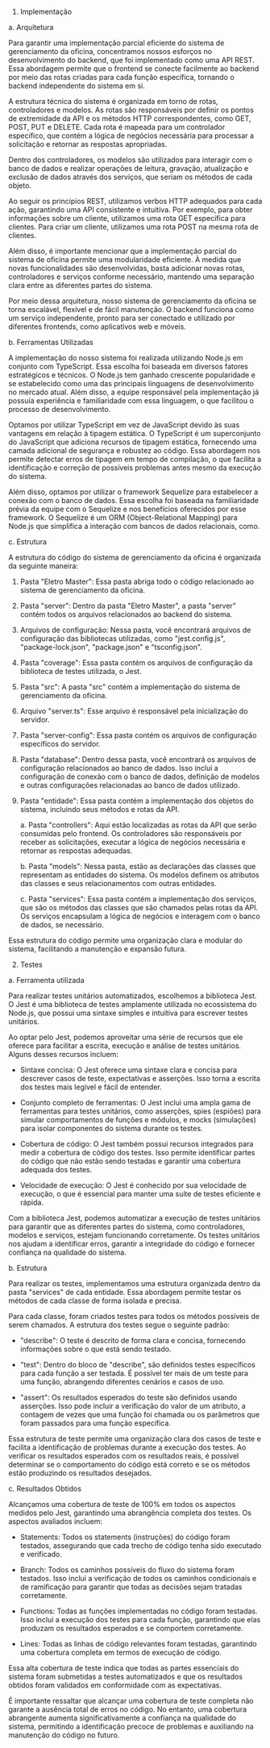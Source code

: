 1. Implementação

a. Arquitetura

Para garantir uma implementação parcial eficiente do sistema de gerenciamento da oficina, concentramos nossos esforços no desenvolvimento do backend, que foi implementado como uma API REST. Essa abordagem permite que o frontend se conecte facilmente ao backend por meio das rotas criadas para cada função específica, tornando o backend independente do sistema em si.

A estrutura técnica do sistema é organizada em torno de rotas, controladores e modelos. As rotas são responsáveis por definir os pontos de extremidade da API e os métodos HTTP correspondentes, como GET, POST, PUT e DELETE. Cada rota é mapeada para um controlador específico, que contém a lógica de negócios necessária para processar a solicitação e retornar as respostas apropriadas.

Dentro dos controladores, os modelos são utilizados para interagir com o banco de dados e realizar operações de leitura, gravação, atualização e exclusão de dados através dos serviços, que seriam os métodos de cada objeto.

Ao seguir os princípios REST, utilizamos verbos HTTP adequados para cada ação, garantindo uma API consistente e intuitiva. Por exemplo, para obter informações sobre um cliente, utilizamos uma rota GET específica para clientes. Para criar um cliente, utilizamos uma rota POST na mesma rota de clientes.

Além disso, é importante mencionar que a implementação parcial do sistema de oficina permite uma modularidade eficiente. À medida que novas funcionalidades são desenvolvidas, basta adicionar novas rotas, controladores e serviços conforme necessário, mantendo uma separação clara entre as diferentes partes do sistema.

Por meio dessa arquitetura, nosso sistema de gerenciamento da oficina se torna escalável, flexível e de fácil manutenção. O backend funciona como um serviço independente, pronto para ser conectado e utilizado por diferentes frontends, como aplicativos web e móveis.

b. Ferramentas Utilizadas

A implementação do nosso sistema foi realizada utilizando Node.js em conjunto com TypeScript. Essa escolha foi baseada em diversos fatores estratégicos e técnicos. O Node.js tem ganhado crescente popularidade e se estabelecido como uma das principais linguagens de desenvolvimento no mercado atual. Além disso, a equipe responsável pela implementação já possuía experiência e familiaridade com essa linguagem, o que facilitou o processo de desenvolvimento.

Optamos por utilizar TypeScript em vez de JavaScript devido às suas vantagens em relação à tipagem estática. O TypeScript é um superconjunto do JavaScript que adiciona recursos de tipagem estática, fornecendo uma camada adicional de segurança e robustez ao código. Essa abordagem nos permite detectar erros de tipagem em tempo de compilação, o que facilita a identificação e correção de possíveis problemas antes mesmo da execução do sistema.

Além disso, optamos por utilizar o framework Sequelize para estabelecer a conexão com o banco de dados. Essa escolha foi baseada na familiaridade prévia da equipe com o Sequelize e nos benefícios oferecidos por esse framework. O Sequelize é um ORM (Object-Relational Mapping) para Node.js que simplifica a interação com bancos de dados relacionais, como.

c. Estrutura

A estrutura do código do sistema de gerenciamento da oficina é organizada da seguinte maneira:

1. Pasta "Eletro Master": Essa pasta abriga todo o código relacionado ao sistema de gerenciamento da oficina.

2. Pasta "server": Dentro da pasta "Eletro Master", a pasta "server" contém todos os arquivos relacionados ao backend do sistema.

3. Arquivos de configuração: Nessa pasta, você encontrará arquivos de configuração das bibliotecas utilizadas, como "jest.config.js", "package-lock.json", "package.json" e "tsconfig.json".

4. Pasta "coverage": Essa pasta contém os arquivos de configuração da biblioteca de testes utilizada, o Jest.

5. Pasta "src": A pasta "src" contém a implementação do sistema de gerenciamento da oficina.

6. Arquivo "server.ts": Esse arquivo é responsável pela inicialização do servidor.

7. Pasta "server-config": Essa pasta contém os arquivos de configuração específicos do servidor.

8. Pasta "database": Dentro dessa pasta, você encontrará os arquivos de configuração relacionados ao banco de dados. Isso inclui a configuração de conexão com o banco de dados, definição de modelos e outras configurações relacionadas ao banco de dados utilizado.

9. Pasta "entidade": Essa pasta contém a implementação dos objetos do sistema, incluindo seus métodos e rotas da API.

   a. Pasta "controllers": Aqui estão localizadas as rotas da API que serão consumidas pelo frontend. Os controladores são responsáveis por receber as solicitações, executar a lógica de negócios necessária e retornar as respostas adequadas.

   b. Pasta "models": Nessa pasta, estão as declarações das classes que representam as entidades do sistema. Os modelos definem os atributos das classes e seus relacionamentos com outras entidades.

   c. Pasta "services": Essa pasta contém a implementação dos serviços, que são os métodos das classes que são chamados pelas rotas da API. Os serviços encapsulam a lógica de negócios e interagem com o banco de dados, se necessário.

Essa estrutura do código permite uma organização clara e modular do sistema, facilitando a manutenção e expansão futura.

2. Testes

a. Ferramenta utilizada

Para realizar testes unitários automatizados, escolhemos a biblioteca Jest. O Jest é uma biblioteca de testes amplamente utilizada no ecossistema do Node.js, que possui uma sintaxe simples e intuitiva para escrever testes unitários.

Ao optar pelo Jest, podemos aproveitar uma série de recursos que ele oferece para facilitar a escrita, execução e análise de testes unitários. Alguns desses recursos incluem:

- Sintaxe concisa: O Jest oferece uma sintaxe clara e concisa para descrever casos de teste, expectativas e asserções. Isso torna a escrita dos testes mais legível e fácil de entender.

- Conjunto completo de ferramentas: O Jest inclui uma ampla gama de ferramentas para testes unitários, como asserções, spies (espiões) para simular comportamentos de funções e módulos, e mocks (simulações) para isolar componentes do sistema durante os testes.

- Cobertura de código: O Jest também possui recursos integrados para medir a cobertura de código dos testes. Isso permite identificar partes do código que não estão sendo testadas e garantir uma cobertura adequada dos testes.

- Velocidade de execução: O Jest é conhecido por sua velocidade de execução, o que é essencial para manter uma suíte de testes eficiente e rápida.

Com a biblioteca Jest, podemos automatizar a execução de testes unitários para garantir que as diferentes partes do sistema, como controladores, modelos e serviços, estejam funcionando corretamente. Os testes unitários nos ajudam a identificar erros, garantir a integridade do código e fornecer confiança na qualidade do sistema.

b. Estrutura

Para realizar os testes, implementamos uma estrutura organizada dentro da pasta "services" de cada entidade. Essa abordagem permite testar os métodos de cada classe de forma isolada e precisa.

Para cada classe, foram criados testes para todos os métodos possíveis de serem chamados. A estrutura dos testes segue o seguinte padrão:

- "describe": O teste é descrito de forma clara e concisa, fornecendo informações sobre o que está sendo testado.

- "test": Dentro do bloco de "describe", são definidos testes específicos para cada função a ser testada. É possível ter mais de um teste para uma função, abrangendo diferentes cenários e casos de uso.

- "assert": Os resultados esperados do teste são definidos usando asserções. Isso pode incluir a verificação do valor de um atributo, a contagem de vezes que uma função foi chamada ou os parâmetros que foram passados para uma função específica.

Essa estrutura de teste permite uma organização clara dos casos de teste e facilita a identificação de problemas durante a execução dos testes. Ao verificar os resultados esperados com os resultados reais, é possível determinar se o comportamento do código está correto e se os métodos estão produzindo os resultados desejados.

c. Resultados Obtidos

Alcançamos uma cobertura de teste de 100% em todos os aspectos medidos pelo Jest, garantindo uma abrangência completa dos testes. Os aspectos avaliados incluem:

- Statements: Todos os statements (instruções) do código foram testados, assegurando que cada trecho de código tenha sido executado e verificado.

- Branch: Todos os caminhos possíveis do fluxo do sistema foram testados. Isso inclui a verificação de todos os caminhos condicionais e de ramificação para garantir que todas as decisões sejam tratadas corretamente.

- Functions: Todas as funções implementadas no código foram testadas. Isso inclui a execução dos testes para cada função, garantindo que elas produzam os resultados esperados e se comportem corretamente.

- Lines: Todas as linhas de código relevantes foram testadas, garantindo uma cobertura completa em termos de execução de código.

Essa alta cobertura de teste indica que todas as partes essenciais do sistema foram submetidas a testes automatizados e que os resultados obtidos foram validados em conformidade com as expectativas.

É importante ressaltar que alcançar uma cobertura de teste completa não garante a ausência total de erros no código. No entanto, uma cobertura abrangente aumenta significativamente a confiança na qualidade do sistema, permitindo a identificação precoce de problemas e auxiliando na manutenção do código no futuro.
